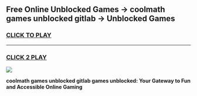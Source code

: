 
## Free Online Unblocked Games → coolmath games unblocked gitlab → Unblocked Games
<h3>
<a href="https://premium.freeplayer.one?title=coolmath_games_unblocked_gitlab&ref=21F">CLICK TO PLAY</a></h3>
<hr>

<h3>
<a href="https://premium.freeplayer.one?title=coolmath_games_unblocked_gitlab&ref=21F">CLICK 2 PLAY</a>
  
</h3>

<a href="https://premium.freeplayer.one?title=coolmath_games_unblocked_gitlab&ref=21F/"><img src="https://clearcache.store/games.png"></a>


**coolmath games unblocked gitlab games unblocked: Your Gateway to Fun and Accessible Online Gaming**

